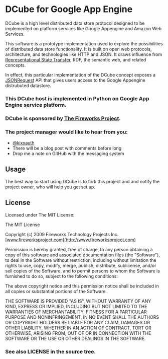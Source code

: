 DCube for Google App Engine
===========================

DCube is a high level distributed data store protocol designed to be
implemented on platform services like Google Appengine and Amazon Web
Services.

This software is a prototype implementation used to explore the possibilities
of distributed data store functionality. It is built on open web protocols,
architecture, and technologies like HTTP and JSON. It draws influence from
[Representational State Transfer][2], RDF, the semantic web, and related
concepts.

In effect, this particular implementation of the DCube concept exposes a
[JSONRequest][3] API that gives users access to the Google Appengine
distrubuted datastore.

### This DCube host is implemented in Python on Google App Engine service platform.

### DCube is sponsored by [The Fireworks Project](http://www.fireworksproject.com).

### The project manager would like to hear from you:
  - [@kixxauth](http://twitter.com/kixxauth)
  - There will be a blog post with comments before long
  - Drop me a note on GitHub with the messaging system

Usage
-----
The best way to start using DCube is to fork this project and and notify the
project owner, who will help you get set up.

License
-------
Licensed under The MIT License:

The MIT License

Copyright (c) 2009 Fireworks Technology Projects Inc.
[www.fireworksproject.com](http://www.fireworksproject.com)

Permission is hereby granted, free of charge, to any person obtaining a copy
of this software and associated documentation files (the "Software"), to deal
in the Software without restriction, including without limitation the rights
to use, copy, modify, merge, publish, distribute, sublicense, and/or sell
copies of the Software, and to permit persons to whom the Software is
furnished to do so, subject to the following conditions:

The above copyright notice and this permission notice shall be included in
all copies or substantial portions of the Software.

THE SOFTWARE IS PROVIDED "AS IS", WITHOUT WARRANTY OF ANY KIND, EXPRESS OR
IMPLIED, INCLUDING BUT NOT LIMITED TO THE WARRANTIES OF MERCHANTABILITY,
FITNESS FOR A PARTICULAR PURPOSE AND NONINFRINGEMENT. IN NO EVENT SHALL THE
AUTHORS OR COPYRIGHT HOLDERS BE LIABLE FOR ANY CLAIM, DAMAGES OR OTHER
LIABILITY, WHETHER IN AN ACTION OF CONTRACT, TORT OR OTHERWISE, ARISING FROM,
OUT OF OR IN CONNECTION WITH THE SOFTWARE OR THE USE OR OTHER DEALINGS IN
THE SOFTWARE.

### See also LICENSE in the source tree. ###

  [1]:http://www.w3.org/RDF/
  [2]:http://www.ics.uci.edu/~fielding/pubs/dissertation/rest_arch_style.htm
  [3]:http://www.json.org/JSONRequest.html
